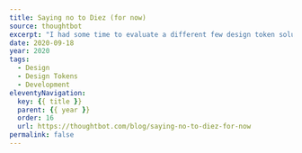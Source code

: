 ```yaml
---
title: Saying no to Diez (for now)
source: thoughtbot
excerpt: "I had some time to evaluate a different few design token solutions, and decided to give Diez a shot. Here are my impressions"
date: 2020-09-18
year: 2020
tags:
  - Design
  - Design Tokens
  - Development
eleventyNavigation:
  key: {{ title }}
  parent: {{ year }}
  order: 16
  url: https://thoughtbot.com/blog/saying-no-to-diez-for-now
permalink: false
---
```

